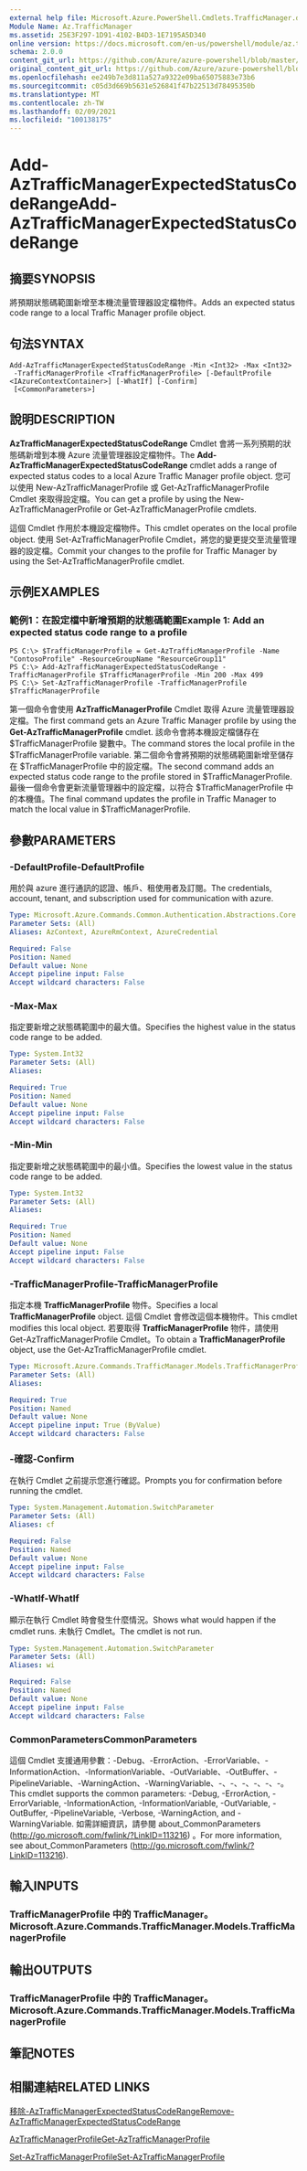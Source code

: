 ```yaml
---
external help file: Microsoft.Azure.PowerShell.Cmdlets.TrafficManager.dll-Help.xml
Module Name: Az.TrafficManager
ms.assetid: 25E3F297-1D91-4102-B4D3-1E7195A5D340
online version: https://docs.microsoft.com/en-us/powershell/module/az.trafficmanager/add-aztrafficmanagerexpectedstatuscoderange
schema: 2.0.0
content_git_url: https://github.com/Azure/azure-powershell/blob/master/src/TrafficManager/TrafficManager/help/Add-AzTrafficManagerExpectedStatusCodeRange.md
original_content_git_url: https://github.com/Azure/azure-powershell/blob/master/src/TrafficManager/TrafficManager/help/Add-AzTrafficManagerExpectedStatusCodeRange.md
ms.openlocfilehash: ee249b7e3d811a527a9322e09ba65075883e73b6
ms.sourcegitcommit: c05d3d669b5631e526841f47b22513d78495350b
ms.translationtype: MT
ms.contentlocale: zh-TW
ms.lasthandoff: 02/09/2021
ms.locfileid: "100138175"
---
```

# <span data-ttu-id="6b9b6-101">Add-AzTrafficManagerExpectedStatusCodeRange</span><span class="sxs-lookup"><span data-stu-id="6b9b6-101">Add-AzTrafficManagerExpectedStatusCodeRange</span></span>

## <span data-ttu-id="6b9b6-102">摘要</span><span class="sxs-lookup"><span data-stu-id="6b9b6-102">SYNOPSIS</span></span>
<span data-ttu-id="6b9b6-103">將預期狀態碼範圍新增至本機流量管理器設定檔物件。</span><span class="sxs-lookup"><span data-stu-id="6b9b6-103">Adds an expected status code range to a local Traffic Manager profile object.</span></span>

## <span data-ttu-id="6b9b6-104">句法</span><span class="sxs-lookup"><span data-stu-id="6b9b6-104">SYNTAX</span></span>

```
Add-AzTrafficManagerExpectedStatusCodeRange -Min <Int32> -Max <Int32>
 -TrafficManagerProfile <TrafficManagerProfile> [-DefaultProfile <IAzureContextContainer>] [-WhatIf] [-Confirm]
 [<CommonParameters>]
```

## <span data-ttu-id="6b9b6-105">說明</span><span class="sxs-lookup"><span data-stu-id="6b9b6-105">DESCRIPTION</span></span>
<span data-ttu-id="6b9b6-106">**AzTrafficManagerExpectedStatusCodeRange** Cmdlet 會將一系列預期的狀態碼新增到本機 Azure 流量管理器設定檔物件。</span><span class="sxs-lookup"><span data-stu-id="6b9b6-106">The **Add-AzTrafficManagerExpectedStatusCodeRange** cmdlet adds a range of expected status codes to a local Azure Traffic Manager profile object.</span></span>
<span data-ttu-id="6b9b6-107">您可以使用 New-AzTrafficManagerProfile 或 Get-AzTrafficManagerProfile Cmdlet 來取得設定檔。</span><span class="sxs-lookup"><span data-stu-id="6b9b6-107">You can get a profile by using the New-AzTrafficManagerProfile or Get-AzTrafficManagerProfile cmdlets.</span></span>

<span data-ttu-id="6b9b6-108">這個 Cmdlet 作用於本機設定檔物件。</span><span class="sxs-lookup"><span data-stu-id="6b9b6-108">This cmdlet operates on the local profile object.</span></span>
<span data-ttu-id="6b9b6-109">使用 Set-AzTrafficManagerProfile Cmdlet，將您的變更提交至流量管理器的設定檔。</span><span class="sxs-lookup"><span data-stu-id="6b9b6-109">Commit your changes to the profile for Traffic Manager by using the Set-AzTrafficManagerProfile cmdlet.</span></span>

## <span data-ttu-id="6b9b6-110">示例</span><span class="sxs-lookup"><span data-stu-id="6b9b6-110">EXAMPLES</span></span>

### <span data-ttu-id="6b9b6-111">範例1：在設定檔中新增預期的狀態碼範圍</span><span class="sxs-lookup"><span data-stu-id="6b9b6-111">Example 1: Add an expected status code range to a profile</span></span>
```
PS C:\> $TrafficManagerProfile = Get-AzTrafficManagerProfile -Name "ContosoProfile" -ResourceGroupName "ResourceGroup11"
PS C:\> Add-AzTrafficManagerExpectedStatusCodeRange -TrafficManagerProfile $TrafficManagerProfile -Min 200 -Max 499
PS C:\> Set-AzTrafficManagerProfile -TrafficManagerProfile $TrafficManagerProfile
```

<span data-ttu-id="6b9b6-112">第一個命令會使用 **AzTrafficManagerProfile** Cmdlet 取得 Azure 流量管理器設定檔。</span><span class="sxs-lookup"><span data-stu-id="6b9b6-112">The first command gets an Azure Traffic Manager profile by using the **Get-AzTrafficManagerProfile** cmdlet.</span></span>
<span data-ttu-id="6b9b6-113">該命令會將本機設定檔儲存在 $TrafficManagerProfile 變數中。</span><span class="sxs-lookup"><span data-stu-id="6b9b6-113">The command stores the local profile in the $TrafficManagerProfile variable.</span></span>
<span data-ttu-id="6b9b6-114">第二個命令會將預期的狀態碼範圍新增至儲存在 $TrafficManagerProfile 中的設定檔。</span><span class="sxs-lookup"><span data-stu-id="6b9b6-114">The second command adds an expected status code range to the profile stored in $TrafficManagerProfile.</span></span>
<span data-ttu-id="6b9b6-115">最後一個命令會更新流量管理器中的設定檔，以符合 $TrafficManagerProfile 中的本機值。</span><span class="sxs-lookup"><span data-stu-id="6b9b6-115">The final command updates the profile in Traffic Manager to match the local value in $TrafficManagerProfile.</span></span>

## <span data-ttu-id="6b9b6-116">參數</span><span class="sxs-lookup"><span data-stu-id="6b9b6-116">PARAMETERS</span></span>

### <span data-ttu-id="6b9b6-117">-DefaultProfile</span><span class="sxs-lookup"><span data-stu-id="6b9b6-117">-DefaultProfile</span></span>
<span data-ttu-id="6b9b6-118">用於與 azure 進行通訊的認證、帳戶、租使用者及訂閱。</span><span class="sxs-lookup"><span data-stu-id="6b9b6-118">The credentials, account, tenant, and subscription used for communication with azure.</span></span>

```yaml
Type: Microsoft.Azure.Commands.Common.Authentication.Abstractions.Core.IAzureContextContainer
Parameter Sets: (All)
Aliases: AzContext, AzureRmContext, AzureCredential

Required: False
Position: Named
Default value: None
Accept pipeline input: False
Accept wildcard characters: False
```

### <span data-ttu-id="6b9b6-119">-Max</span><span class="sxs-lookup"><span data-stu-id="6b9b6-119">-Max</span></span>
<span data-ttu-id="6b9b6-120">指定要新增之狀態碼範圍中的最大值。</span><span class="sxs-lookup"><span data-stu-id="6b9b6-120">Specifies the highest value in the status code range to be added.</span></span>

```yaml
Type: System.Int32
Parameter Sets: (All)
Aliases:

Required: True
Position: Named
Default value: None
Accept pipeline input: False
Accept wildcard characters: False
```

### <span data-ttu-id="6b9b6-121">-Min</span><span class="sxs-lookup"><span data-stu-id="6b9b6-121">-Min</span></span>
<span data-ttu-id="6b9b6-122">指定要新增之狀態碼範圍中的最小值。</span><span class="sxs-lookup"><span data-stu-id="6b9b6-122">Specifies the lowest value in the status code range to be added.</span></span>

```yaml
Type: System.Int32
Parameter Sets: (All)
Aliases:

Required: True
Position: Named
Default value: None
Accept pipeline input: False
Accept wildcard characters: False
```

### <span data-ttu-id="6b9b6-123">-TrafficManagerProfile</span><span class="sxs-lookup"><span data-stu-id="6b9b6-123">-TrafficManagerProfile</span></span>
<span data-ttu-id="6b9b6-124">指定本機 **TrafficManagerProfile** 物件。</span><span class="sxs-lookup"><span data-stu-id="6b9b6-124">Specifies a local **TrafficManagerProfile** object.</span></span>
<span data-ttu-id="6b9b6-125">這個 Cmdlet 會修改這個本機物件。</span><span class="sxs-lookup"><span data-stu-id="6b9b6-125">This cmdlet modifies this local object.</span></span>
<span data-ttu-id="6b9b6-126">若要取得 **TrafficManagerProfile** 物件，請使用 Get-AzTrafficManagerProfile Cmdlet。</span><span class="sxs-lookup"><span data-stu-id="6b9b6-126">To obtain a **TrafficManagerProfile** object, use the Get-AzTrafficManagerProfile cmdlet.</span></span>

```yaml
Type: Microsoft.Azure.Commands.TrafficManager.Models.TrafficManagerProfile
Parameter Sets: (All)
Aliases:

Required: True
Position: Named
Default value: None
Accept pipeline input: True (ByValue)
Accept wildcard characters: False
```

### <span data-ttu-id="6b9b6-127">-確認</span><span class="sxs-lookup"><span data-stu-id="6b9b6-127">-Confirm</span></span>
<span data-ttu-id="6b9b6-128">在執行 Cmdlet 之前提示您進行確認。</span><span class="sxs-lookup"><span data-stu-id="6b9b6-128">Prompts you for confirmation before running the cmdlet.</span></span>

```yaml
Type: System.Management.Automation.SwitchParameter
Parameter Sets: (All)
Aliases: cf

Required: False
Position: Named
Default value: None
Accept pipeline input: False
Accept wildcard characters: False
```

### <span data-ttu-id="6b9b6-129">-WhatIf</span><span class="sxs-lookup"><span data-stu-id="6b9b6-129">-WhatIf</span></span>
<span data-ttu-id="6b9b6-130">顯示在執行 Cmdlet 時會發生什麼情況。</span><span class="sxs-lookup"><span data-stu-id="6b9b6-130">Shows what would happen if the cmdlet runs.</span></span> <span data-ttu-id="6b9b6-131">未執行 Cmdlet。</span><span class="sxs-lookup"><span data-stu-id="6b9b6-131">The cmdlet is not run.</span></span>

```yaml
Type: System.Management.Automation.SwitchParameter
Parameter Sets: (All)
Aliases: wi

Required: False
Position: Named
Default value: None
Accept pipeline input: False
Accept wildcard characters: False
```

### <span data-ttu-id="6b9b6-132">CommonParameters</span><span class="sxs-lookup"><span data-stu-id="6b9b6-132">CommonParameters</span></span>
<span data-ttu-id="6b9b6-133">這個 Cmdlet 支援通用參數：-Debug、-ErrorAction、-ErrorVariable、-InformationAction、-InformationVariable、-OutVariable、-OutBuffer、-PipelineVariable、-WarningAction、-WarningVariable、-、-、-、-、-、-。</span><span class="sxs-lookup"><span data-stu-id="6b9b6-133">This cmdlet supports the common parameters: -Debug, -ErrorAction, -ErrorVariable, -InformationAction, -InformationVariable, -OutVariable, -OutBuffer, -PipelineVariable, -Verbose, -WarningAction, and -WarningVariable.</span></span> <span data-ttu-id="6b9b6-134">如需詳細資訊，請參閱 about_CommonParameters (http://go.microsoft.com/fwlink/?LinkID=113216) 。</span><span class="sxs-lookup"><span data-stu-id="6b9b6-134">For more information, see about_CommonParameters (http://go.microsoft.com/fwlink/?LinkID=113216).</span></span>

## <span data-ttu-id="6b9b6-135">輸入</span><span class="sxs-lookup"><span data-stu-id="6b9b6-135">INPUTS</span></span>

### <span data-ttu-id="6b9b6-136">TrafficManagerProfile 中的 TrafficManager。</span><span class="sxs-lookup"><span data-stu-id="6b9b6-136">Microsoft.Azure.Commands.TrafficManager.Models.TrafficManagerProfile</span></span>

## <span data-ttu-id="6b9b6-137">輸出</span><span class="sxs-lookup"><span data-stu-id="6b9b6-137">OUTPUTS</span></span>

### <span data-ttu-id="6b9b6-138">TrafficManagerProfile 中的 TrafficManager。</span><span class="sxs-lookup"><span data-stu-id="6b9b6-138">Microsoft.Azure.Commands.TrafficManager.Models.TrafficManagerProfile</span></span>

## <span data-ttu-id="6b9b6-139">筆記</span><span class="sxs-lookup"><span data-stu-id="6b9b6-139">NOTES</span></span>

## <span data-ttu-id="6b9b6-140">相關連結</span><span class="sxs-lookup"><span data-stu-id="6b9b6-140">RELATED LINKS</span></span>

[<span data-ttu-id="6b9b6-141">移除-AzTrafficManagerExpectedStatusCodeRange</span><span class="sxs-lookup"><span data-stu-id="6b9b6-141">Remove-AzTrafficManagerExpectedStatusCodeRange</span></span>](./Remove-AzTrafficManagerExpectedStatusCodeRange.md)

[<span data-ttu-id="6b9b6-142">AzTrafficManagerProfile</span><span class="sxs-lookup"><span data-stu-id="6b9b6-142">Get-AzTrafficManagerProfile</span></span>](./Get-AzTrafficManagerProfile.md)

[<span data-ttu-id="6b9b6-143">Set-AzTrafficManagerProfile</span><span class="sxs-lookup"><span data-stu-id="6b9b6-143">Set-AzTrafficManagerProfile</span></span>](./Set-AzTrafficManagerProfile.md)
